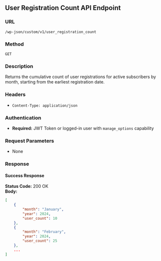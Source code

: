 ## User Registration Count API Endpoint

### URL
`/wp-json/custom/v1/user_registration_count`

### Method
`GET`

### Description
Returns the cumulative count of user registrations for active subscribers by month, starting from the earliest registration date.

### Headers
- `Content-Type: application/json`

### Authentication
- **Required:** JWT Token or logged-in user with `manage_options` capability

### Request Parameters
- None

### Response

#### Success Response
**Status Code:** 200 OK  
**Body:**
```json
[
    {
        "month": "January",
        "year": 2024,
        "user_count": 10
    },
    {
        "month": "February",
        "year": 2024,
        "user_count": 25
    },
    ...
]
```